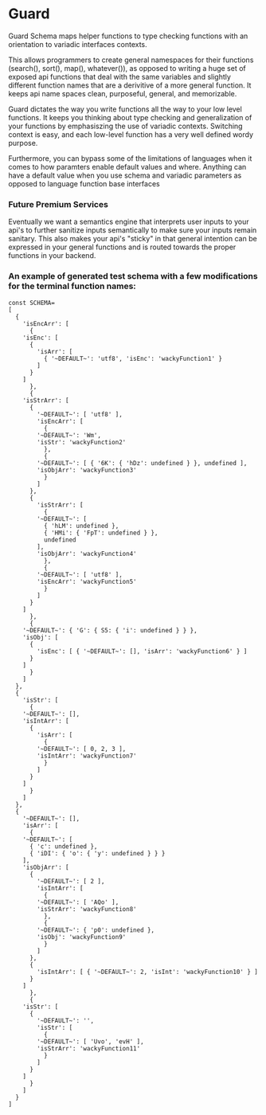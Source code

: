 # Guard
Guard Schema maps helper functions to type checking functions with an orientation to variadic interfaces contexts.

This allows programmers to create general namespaces for their functions (search(), sort(), map(), whatever()), as opposed to writing a huge set of exposed api functions that deal with the same variables and slightly different function names that are a derivitive of a more general function. It keeps api name spaces clean, purposeful, general, and memorizable.

Guard dictates the way you write functions all the way to your low level functions. It keeps you thinking about type checking and generalization of your functions by emphasiszing the use of variadic contexts. Switching context is easy, and each low-level function has a very well defined wordy purpose.

Furthermore, you can bypass some of the limitations of languages when it comes to how paramters enable default values and where. Anything can have a default value when you use schema and variadic parameters as opposed to language function base interfaces

### Future Premium Services
Eventually we want a semantics engine that interprets user inputs to your api's to further sanitize inputs semantically to make sure your inputs remain sanitary. This also makes your api's "sticky" in that general intention can be expressed in your general functions and is routed towards the proper functions in your backend.

### An example of generated test schema with a few modifications for the terminal function names:


	const SCHEMA=
	[
	  {
	    'isEncArr': [
	      {
		'isEnc': [
		  {
		    'isArr': [
		      { '~DEFAULT~': 'utf8', 'isEnc': 'wackyFunction1' }
		    ]
		  }
		]
	      },
	      {
		'isStrArr': [
		  {
		    '~DEFAULT~': [ 'utf8' ],
		    'isEncArr': [
		      {
			'~DEFAULT~': 'Wm',
			'isStr': 'wackyFunction2'
		      },
		      {
			'~DEFAULT~': [ { '6K': { 'hDz': undefined } }, undefined ],
			'isObjArr': 'wackyFunction3'
		      }
		    ]
		  },
		  {
		    'isStrArr': [
		      {
			'~DEFAULT~': [
			  { 'hLM': undefined },
			  { 'HMi': { 'FpT': undefined } },
			  undefined
			],
			'isObjArr': 'wackyFunction4'
		      },
		      {
			'~DEFAULT~': [ 'utf8' ],
			'isEncArr': 'wackyFunction5'
		      }
		    ]
		  }
		]
	      },
	      {
		'~DEFAULT~': { 'G': { S5: { 'i': undefined } } },
		'isObj': [
		  {
		    'isEnc': [ { '~DEFAULT~': [], 'isArr': 'wackyFunction6' } ]
		  }
		]
	      }
	    ]
	  },
	  {
	    'isStr': [
	      {
		'~DEFAULT~': [],
		'isIntArr': [
		  {
		    'isArr': [
		      {
			'~DEFAULT~': [ 0, 2, 3 ],
			'isIntArr': 'wackyFunction7'
		      }
		    ]
		  }
		]
	      }
	    ]
	  },
	  {
	    '~DEFAULT~': [],
	    'isArr': [
	      {
		'~DEFAULT~': [
		  { 'c': undefined },
		  { 'iDI': { 'o': { 'y': undefined } } }
		],
		'isObjArr': [
		  {
		    '~DEFAULT~': [ 2 ],
		    'isIntArr': [
		      {
			'~DEFAULT~': [ 'AQo' ],
			'isStrArr': 'wackyFunction8'
		      },
		      {
			'~DEFAULT~': { 'p0': undefined },
			'isObj': 'wackyFunction9'
		      }
		    ]
		  },
		  {
		    'isIntArr': [ { '~DEFAULT~': 2, 'isInt': 'wackyFunction10' } ]
		  }
		]
	      },
	      {
		'isStr': [
		  {
		    '~DEFAULT~': '',
		    'isStr': [
		      {
			'~DEFAULT~': [ 'Uvo', 'evH' ],
			'isStrArr': 'wackyFunction11'
		      }
		    ]
		  }
		]
	      }
	    ]
	  }
	]
